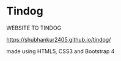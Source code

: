 # Tindog

 WEBSITE TO TINDOG 
 
https://shubhankur2405.github.io/tindog/


made using HTML5, CSS3 and Bootstrap 4
